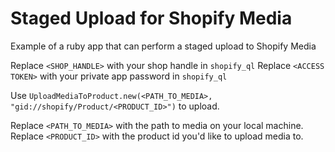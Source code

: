 # Staged Upload for Shopify Media
Example of a ruby app that can perform a staged upload to Shopify Media

Replace `<SHOP_HANDLE>` with your shop handle in `shopify_ql`
Replace `<ACCESS TOKEN>` with your private app password in `shopify_ql`


Use `UploadMediaToProduct.new(<PATH_TO_MEDIA>, "gid://shopify/Product/<PRODUCT_ID>")` to upload.

Replace `<PATH_TO_MEDIA>` with the path to media on your local machine.
Replace `<PRODUCT_ID>` with the product id you'd like to upload media to.
